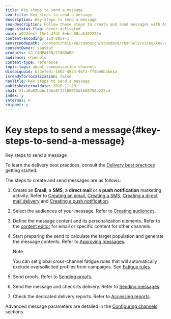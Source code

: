 ```yaml
---
title: Key steps to send a message
seo-title: Key steps to send a message
description: Key steps to send a message
seo-description: Follow these steps to create and send messages with Adobe Campaign.
page-status-flag: never-activated
uuid: a922decf-15e2-47d1-8ebc-88ca5402279e
content-encoding: ISO-8859-1
aemsrcnodepath: /content/help/en/campaign/standard/channels/using/key-steps-to-send-a-message
contentOwner: sauviat
products: SG_CAMPAIGN/STANDARD
audience: channels
content-type: reference
topic-tags: about-communication-channels
discoiquuid: b33efed1-1602-4823-9bf1-ff6be6babe1a
isreadyforlocalization: false
navTitle: Key steps to send a message
publishexternaldate: 2018-11-20
sha1: 21ca0a92bbbc13bc0f22180015d1b60758a223cd
index: y
internal: n
snippet: y
---
```


# Key steps to send a message{#key-steps-to-send-a-message}

Key steps to send a message

To learn the delivery best practices, consult the [Delivery best practices](http://docs.campaign.adobe.com/doc/standard/getting_started/en/ACS_DeliveryBestPractices.html) getting started.

The steps to create and send messages are as follows:

1. Create an **Email**, a **SMS**, a **direct mail** or a **push notification** marketing activity. Refer to [Creating an email](../../channels/using/creating-an-email.md), [Creating a SMS](../../channels/using/creating-an-sms-message.md), [Creating a direct mail delivery](../../channels/using/creating-the-direct-mail.md) and [Creating a push notification](../../channels/using/preparing-and-sending-a-push-notification.md).
1. Select the audiences of your message. Refer to [Creating audiences](../../audiences/using/creating-audiences.md).
1. Define the message content and its personalization elements. Refer to the [content editor](../../designing/using/about-email-content-design.md) for email or specific content for other channels.
1. Start preparing the send to calculate the target population and generate the message contents. Refer to [Approving messages](../../sending/using/preparing-the-send.md).

   >[!NOTE]
   >
   >You can set global cross-channel fatigue rules that will automatically exclude oversollicited profiles from campaigns. See [Fatigue rules](../../administration/using/fatigue-rules.md).

1. Send proofs. Refer to [Sending proofs](../../sending/using/managing-test-profiles-and-sending-proofs.md#sending-proofs).
1. Send the message and check its delivery. Refer to [Sending messages](../../sending/using/confirming-the-send.md).
1. Check the dedicated delivery reports. Refer to [Accessing reports](../../reporting/using/about-dynamic-reports.md).

Advanced message parameters are detailed in the [Configuring channels](../../administration/using/about-channel-configuration.md) sections.
